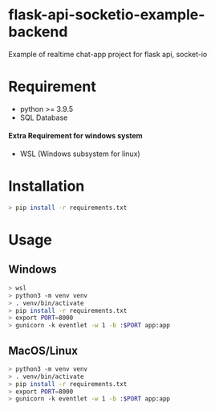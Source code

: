# flask-api-socketio-example-backend

Example of realtime chat-app project for flask api, socket-io

# Requirement

- python >= 3.9.5
- SQL Database

#### Extra Requirement for windows system

- WSL (Windows subsystem for linux)


# Installation
```bash
> pip install -r requirements.txt
```

# Usage

## Windows
```bash
> wsl
> python3 -m venv venv
> . venv/bin/activate
> pip install -r requirements.txt
> export PORT=8000
> gunicorn -k eventlet -w 1 -b :$PORT app:app
```

## MacOS/Linux
```bash
> python3 -m venv venv
> . venv/bin/activate
> pip install -r requirements.txt
> export PORT=8000
> gunicorn -k eventlet -w 1 -b :$PORT app:app
```
